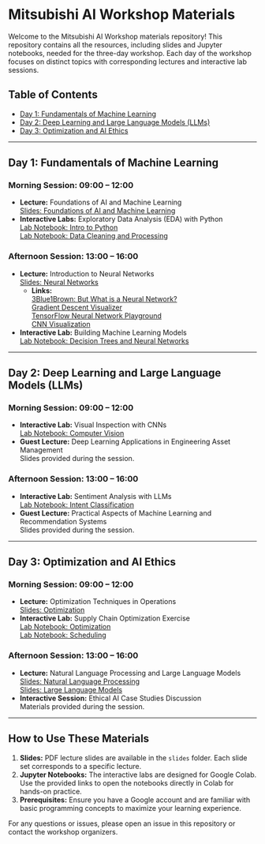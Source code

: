 # Mitsubishi AI Workshop Materials

Welcome to the Mitsubishi AI Workshop materials repository! This repository contains all the resources, including slides and Jupyter notebooks, needed for the three-day workshop. Each day of the workshop focuses on distinct topics with corresponding lectures and interactive lab sessions.

## Table of Contents

- [Day 1: Fundamentals of Machine Learning](#day-1-fundamentals-of-machine-learning)
- [Day 2: Deep Learning and Large Language Models (LLMs)](#day-2-deep-learning-and-large-language-models-llms)
- [Day 3: Optimization and AI Ethics](#day-3-optimization-and-ai-ethics)

---

## Day 1: Fundamentals of Machine Learning

### Morning Session: 09:00 – 12:00
- **Lecture:** Foundations of AI and Machine Learning  
  [Slides: Foundations of AI and Machine Learning](https://github.com/CARTE-Toronto/mitsubishi-workshop/blob/main/slides/Day%201%20Lecture%201%20Foundations%20of%20AI%20and%20Machine%20Learning.pdf)
- **Interactive Labs:** Exploratory Data Analysis (EDA) with Python  
  [Lab Notebook: Intro to Python](https://colab.research.google.com/github/CARTE-Toronto/mitsubishi-workshop/blob/main/labs/lab_1_0_intro_to_python.ipynb)  
  [Lab Notebook: Data Cleaning and Processing](https://colab.research.google.com/github/CARTE-Toronto/mitsubishi-workshop/blob/main/labs/lab_1_1_data_cleaning_and_processing.ipynb)

### Afternoon Session: 13:00 – 16:00
- **Lecture:** Introduction to Neural Networks  
  [Slides: Neural Networks](https://github.com/CARTE-Toronto/mitsubishi-workshop/blob/main/slides/Day%201%20Lecture%202%20Neural%20Networks.pdf)
    -  **Links:**   
       [3Blue1Brown: But What is a Neural Network?](https://www.youtube.com/watch?v=aircAruvnKk&pp=ygUaM2JsdWUxYnJvd24gbmV1cmFsIG5ldHdvcms%3D)  
       [Gradient Descent Visualizer](https://uclaacm.github.io/gradient-descent-visualiser/#playground)  
       [TensorFlow Neural Network Playground](https://playground.tensorflow.org
       )  
       [CNN Visualization](https://adamharley.com/nn_vis/cnn/2d.html
       )
- **Interactive Lab:** Building Machine Learning Models  
  [Lab Notebook: Decision Trees and Neural Networks](https://colab.research.google.com/github/CARTE-Toronto/mitsubishi-workshop/blob/main/labs/lab_1_2_decision_trees_and_neural_networks.ipynb)

---

## Day 2: Deep Learning and Large Language Models (LLMs)

### Morning Session: 09:00 – 12:00
- **Interactive Lab:** Visual Inspection with CNNs  
  [Lab Notebook: Computer Vision](https://colab.research.google.com/github/CARTE-Toronto/mitsubishi-workshop/blob/main/labs/lab_2_1_computer_vision.ipynb)
- **Guest Lecture:** Deep Learning Applications in Engineering Asset Management  
  Slides provided during the session.

### Afternoon Session: 13:00 – 16:00
- **Interactive Lab:** Sentiment Analysis with LLMs  
  [Lab Notebook: Intent Classification](https://colab.research.google.com/github/CARTE-Toronto/mitsubishi-workshop/blob/main/labs/lab_2_2_intent_classification.ipynb)
- **Guest Lecture:** Practical Aspects of Machine Learning and Recommendation Systems  
  Slides provided during the session.

---

## Day 3: Optimization and AI Ethics

### Morning Session: 09:00 – 12:00
- **Lecture:** Optimization Techniques in Operations  
  [Slides: Optimization](https://github.com/CARTE-Toronto/mitsubishi-workshop/blob/main/slides/Day%203%20Lecture%201%20Optimization.pdf)
- **Interactive Lab:** Supply Chain Optimization Exercise  
  [Lab Notebook: Optimization](https://colab.research.google.com/github/CARTE-Toronto/mitsubishi-workshop/blob/main/labs/lab_3_1a_optimization.ipynb)  
  [Lab Notebook: Scheduling](https://colab.research.google.com/github/CARTE-Toronto/mitsubishi-workshop/blob/main/labs/lab_3_1b_scheduling.ipynb)

### Afternoon Session: 13:00 – 16:00
- **Lecture:** Natural Language Processing and Large Language Models  
  [Slides: Natural Language Processing](https://github.com/CARTE-Toronto/mitsubishi-workshop/blob/main/slides/Day%203%20Lecture%202a%20Natural%20Language%20Processing.pdf)  
  [Slides: Large Language Models](https://github.com/CARTE-Toronto/mitsubishi-workshop/blob/main/slides/Day%203%20Lecture%202b%20Large%20Language%20Models.pdf)
- **Interactive Session:** Ethical AI Case Studies Discussion  
  Materials provided during the session.

---

## How to Use These Materials

1. **Slides:** PDF lecture slides are available in the `slides` folder. Each slide set corresponds to a specific lecture.
2. **Jupyter Notebooks:** The interactive labs are designed for Google Colab. Use the provided links to open the notebooks directly in Colab for hands-on practice.
3. **Prerequisites:** Ensure you have a Google account and are familiar with basic programming concepts to maximize your learning experience.

For any questions or issues, please open an issue in this repository or contact the workshop organizers.
